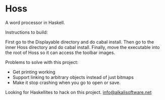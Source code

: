 Hoss
====

A word processor in Haskell.

Instructions to build:

First go to the Displayable directory and do cabal install. Then go to the inner Hoss directory and do cabal install. Finally, move the executable into the root of Hoss so it can access the toolbar images.

Problems to solve with this project:
<ul>
<li>Get printing working
<li>Support linking to arbitrary objects instead of just bitmaps
<li>Make it stop crashing when you go to open or save.
</ul>

Looking for Haskellites to hack on this project.
info@alkalisoftware.net